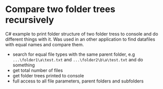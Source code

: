 # Compare two folder trees recursively

C# example to print folder structure of two folder tress to console and do different things with it. Was used in an other application to find datafiles with equal names and compare them.

* search for equal file types with the same parent folder, 
  e.g ```...\folder1\a\test.txt``` and ```...\folder2\b\a\test.txt``` and do something
* get total number of files
* get folder trees printed to console
* full access to all file parameters, parent folders and subfolders
